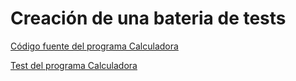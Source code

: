 # Creación de una bateria de tests

[Código fuente del programa Calculadora](src/src)

[Test del programa Calculadora](src/test)

